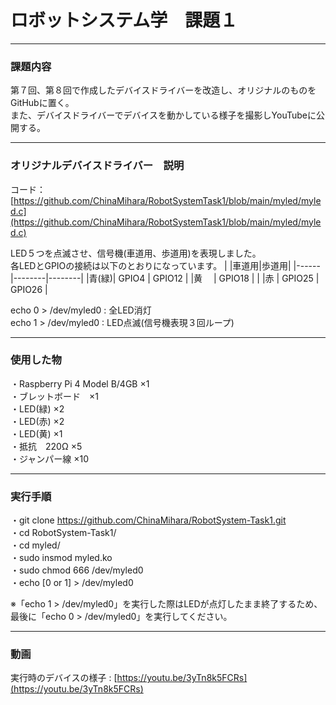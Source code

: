 # ロボットシステム学　課題１

---

### 課題内容

第７回、第８回で作成したデバイスドライバーを改造し、オリジナルのものをGitHubに置く。  
また、デバイスドライバーでデバイスを動かしている様子を撮影しYouTubeに公開する。

---

### オリジナルデバイスドライバー　説明

コード：[https://github.com/ChinaMihara/RobotSystemTask1/blob/main/myled/myled.c](https://github.com/ChinaMihara/RobotSystemTask1/blob/main/myled/myled.c)  
  
LED５つを点滅させ、信号機(車道用、歩道用)を表現しました。  
各LEDとGPIOの接続は以下のとおりになっています。
| |車道用|歩道用|
|------|--------|--------|
|青(緑)| GPIO4  | GPIO12 |
|黄　  | GPIO18 |        |
|赤    | GPIO25 | GPIO26 |

echo 0 > /dev/myled0 : 全LED消灯  
echo 1 > /dev/myled0 : LED点滅(信号機表現３回ループ)  

---

### 使用した物

・Raspberry Pi 4 Model B/4GB ×1  
・ブレットボード　×1  
・LED(緑) ×2  
・LED(赤) ×2  
・LED(黄) ×1  
・抵抗　220Ω ×5  
・ジャンパー線 ×10  

---
### 実行手順 
・git clone  https://github.com/ChinaMihara/RobotSystem-Task1.git  
・cd RobotSystem-Task1/  
・cd myled/  
・sudo insmod myled.ko  
・sudo chmod 666 /dev/myled0  
・echo [0 or 1] > /dev/myled0  
  
※「echo 1 > /dev/myled0」を実行した際はLEDが点灯したまま終了するため、最後に「echo 0 > /dev/myled0」を実行してください。

---
### 動画
実行時のデバイスの様子 : [https://youtu.be/3yTn8k5FCRs](https://youtu.be/3yTn8k5FCRs)
